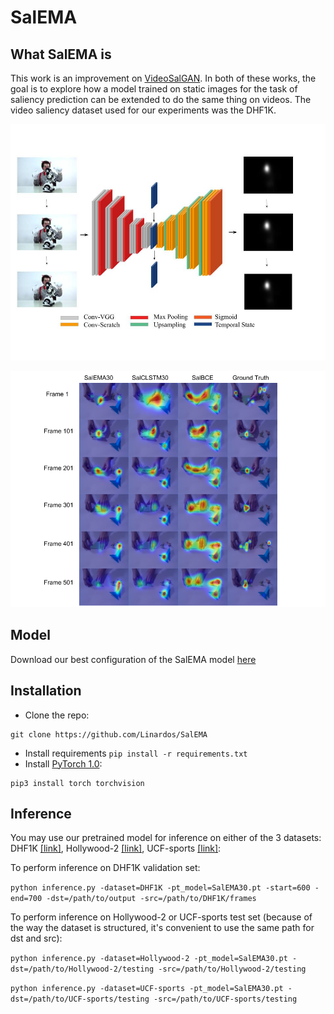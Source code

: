 # SalEMA

## What SalEMA is

This work is an improvement on [VideoSalGAN](https://github.com/imatge-upc/saliency-2018-videosalgan).
In both of these works, the goal is to explore how a model trained on static images for the task of saliency prediction can be extended to do the same thing on videos. The video saliency dataset used for our experiments was the DHF1K.

![TemporalEDmodel](https://raw.githubusercontent.com/Linardos/SalEMA/gh-pages/TemporalEDmodel.jpg)

![QResults](https://raw.githubusercontent.com/Linardos/SalEMA/gh-pages/QResultsEMA.png)

## Model

Download our best configuration of the SalEMA model [here](https://imatge.upc.edu/web/sites/default/files/projects/saliency/public/VideoSalGAN-II/SalEMA30.pt)

## Installation

- Clone the repo:

```shell
git clone https://github.com/Linardos/SalEMA
```

- Install requirements ```pip install -r requirements.txt``` 
- Install [PyTorch 1.0](http://pytorch.org/):

```shell
pip3 install torch torchvision
```

## Inference

You may use our pretrained model for inference on either of the 3 datasets: DHF1K [[link]](https://drive.google.com/file/d/1vfRKJloNSIczYEOVjB4zMK8r0k4VJuWk/view), Hollywood-2 [[link]](https://drive.google.com/file/d/1vfRKJloNSIczYEOVjB4zMK8r0k4VJuWk/view), UCF-sports [[link]](https://drive.google.com/drive/folders/1sW0tf9RQMO4RR7SyKhU8Kmbm4jwkFGpQ):

To perform inference on DHF1K validation set:

```python inference.py -dataset=DHF1K -pt_model=SalEMA30.pt -start=600 -end=700 -dst=/path/to/output -src=/path/to/DHF1K/frames```

To perform inference on Hollywood-2 or UCF-sports test set (because of the way the dataset is structured, it's convenient to use the same path for dst and src):

```python inference.py -dataset=Hollywood-2 -pt_model=SalEMA30.pt -dst=/path/to/Hollywood-2/testing -src=/path/to/Hollywood-2/testing```

```python inference.py -dataset=UCF-sports -pt_model=SalEMA30.pt -dst=/path/to/UCF-sports/testing -src=/path/to/UCF-sports/testing```
